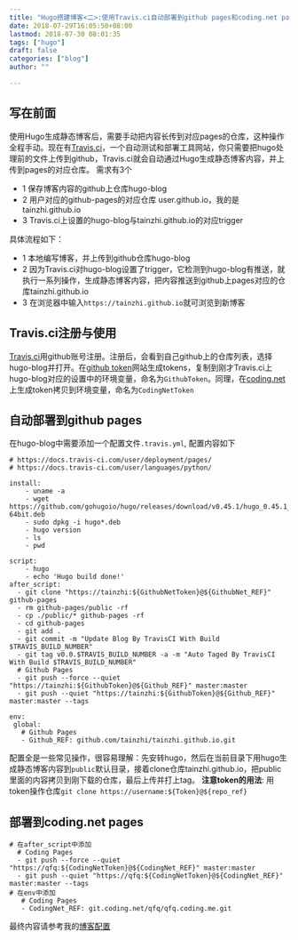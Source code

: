 ```yaml
---
title: "Hugo搭建博客<二>:使用Travis.ci自动部署到github pages和coding.net pages"
date: 2018-07-29T16:05:50+08:00
lastmod: 2018-07-30 08:01:35
tags: ["hugo"]
draft: false
categories: ["blog"]
author: ""

---
```

## 写在前面
使用Hugo生成静态博客后，需要手动把内容长传到对应pages的仓库，这种操作全程手动。现在有[Travis.ci]( https://www.travis-ci.org/ )，一个自动测试和部署工具网站，你只需要把hugo处理前的文件上传到github，Travis.ci就会自动通过Hugo生成静态博客内容，并上传到pages的对应仓库。
需求有3个
- 1 保存博客内容的github上仓库hugo-blog
- 2 用户对应的github-pages的对应仓库 user.github.io，我的是tainzhi.github.io
- 3 Travis.ci上设置的hugo-blog与tainzhi.github.io的对应trigger

具体流程如下：
- 1 本地编写博客，并上传到github仓库hugo-blog
- 2 因为Travis.ci对hugo-blog设置了trigger，它检测到hugo-blog有推送，就执行一系列操作，生成静态博客内容，把内容推送到github上pages对应的仓库tainzhi.github.io
- 3 在浏览器中输入`https://tainzhi.github.io`就可浏览到新博客

## Travis.ci注册与使用
[Travis.ci]( https://www.travis-ci.org/ )用github账号注册。注册后，会看到自己github上的仓库列表，选择hugo-blog并打开。在[github token](https://github.com/settings/tokens)网站生成tokens，复制到刚才Travis.ci上hugo-blog对应的设置中的环境变量，命名为`GithubToken`。同理，在[coding.net](https://coding.net/user/account/setting/tokens)上生成token拷贝到环境变量，命名为`CodingNetToken`


## 自动部署到github pages
在hugo-blog中需要添加一个配置文件`.travis.yml`, 配置内容如下
```
# https://docs.travis-ci.com/user/deployment/pages/
# https://docs.travis-ci.com/user/languages/python/

install:
    - uname -a
    - wget https://github.com/gohugoio/hugo/releases/download/v0.45.1/hugo_0.45.1_Linux-64bit.deb
    - sudo dpkg -i hugo*.deb
    - hugo version
    - ls
    - pwd

script:
    - hugo
    - echo 'Hugo build done!'
after_script:
  - git clone "https://tainzhi:${GithubNetToken}@${GithubNet_REF}" github-pages
  - rm github-pages/public -rf
  - cp ./public/* github-pages -rf
  - cd github-pages
  - git add .
  - git commit -m "Update Blog By TravisCI With Build $TRAVIS_BUILD_NUMBER"
  - git tag v0.0.$TRAVIS_BUILD_NUMBER -a -m "Auto Taged By TravisCI With Build $TRAVIS_BUILD_NUMBER"
  # Github Pages
  - git push --force --quiet "https://tainzhi:${GithubToken}@${Github_REF}" master:master 
  - git push --quiet "https://tainzhi:${GithubToken}@${Github_REF}" master:master --tags

env:
 global:
   # Github Pages
   - Github_REF: github.com/tainzhi/tainzhi.github.io.git
```
配置全是一些常见操作，很容易理解：先安转hugo，然后在当前目录下用hugo生成静态博客内容到`public`默认目录，接着clone仓库tainzhi.github.io，把public里面的内容拷贝到刚下载的仓库，最后上传并打上tag。
**注意token的用法**: 用token操作仓库`git clone https://username:${Token}@${repo_ref}`
## 部署到coding.net pages
```
# 在after_script中添加
  # Coding Pages
  - git push --force --quiet "https://qfq:${CodingNetToken}@${CodingNet_REF}" master:master
  - git push --quiet "https://qfq:${CodingNetToken}@${CodingNet_REF}" master:master --tags
# 在env中添加
   # Coding Pages
   - CodingNet_REF: git.coding.net/qfq/qfq.coding.me.git
```

最终内容请参考我的[博客配置](https://github.com/tainzhi/blog-hugo/blob/master/.travis.yml)
